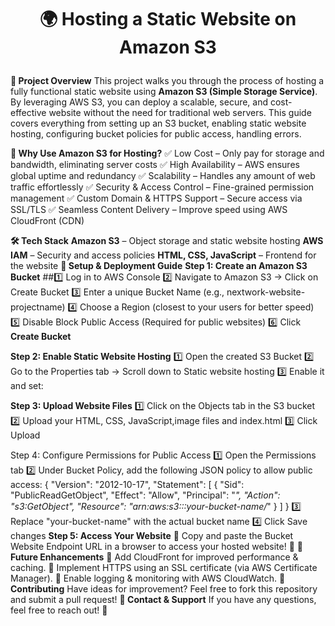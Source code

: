 **<h1><p align="center">🌍 Hosting a Static Website on Amazon S3</p></h1>**
**📌 Project Overview**
This project walks you through the process of hosting a fully functional static website using **Amazon S3 (Simple Storage Service)**. By leveraging AWS S3, you can deploy a scalable, secure, and cost-effective website without the need for traditional web servers.
This guide covers everything from setting up an S3 bucket, enabling static website hosting, configuring bucket policies for public access, handling errors.

**🚀 Why Use Amazon S3 for Hosting?**
✅ Low Cost – Only pay for storage and bandwidth, eliminating server costs
✅ High Availability – AWS ensures global uptime and redundancy
✅ Scalability – Handles any amount of web traffic effortlessly
✅ Security & Access Control – Fine-grained permission management
✅ Custom Domain & HTTPS Support – Secure access via SSL/TLS
✅ Seamless Content Delivery – Improve speed using AWS CloudFront (CDN)

**🛠 Tech Stack**
**Amazon S3** – Object storage and static website hosting
**AWS IAM** – Security and access policies
**HTML, CSS, JavaScript** – Frontend for the website
**🔧 Setup & Deployment Guide**
**Step 1: Create an Amazon S3 Bucket**
##1️⃣ Log in to AWS Console
2️⃣ Navigate to Amazon S3 → Click on Create Bucket
3️⃣ Enter a unique Bucket Name (e.g., nextwork-website-projectname)
4️⃣ Choose a Region (closest to your users for better speed)
5️⃣ Disable Block Public Access (Required for public websites)
6️⃣ Click **Create Bucket**

**Step 2: Enable Static Website Hosting**
1️⃣ Open the created S3 Bucket
2️⃣ Go to the Properties tab → Scroll down to Static website hosting
3️⃣ Enable it and set:

**Step 3: Upload Website Files**
1️⃣ Click on the Objects tab in the S3 bucket
2️⃣ Upload your HTML, CSS, JavaScript,image files and index.html
3️⃣ Click Upload

Step 4: Configure Permissions for Public Access
1️⃣ Open the Permissions tab
2️⃣ Under Bucket Policy, add the following JSON policy to allow public access:
{
  "Version": "2012-10-17",
  "Statement": [
    {
      "Sid": "PublicReadGetObject",
      "Effect": "Allow",
      "Principal": "*",
      "Action": "s3:GetObject",
      "Resource": "arn:aws:s3:::your-bucket-name/*"
    }
  ]
}
3️⃣ Replace "your-bucket-name" with the actual bucket name
4️⃣ Click Save changes
**Step 5: Access Your Website**
🔗 Copy and paste the Bucket Website Endpoint URL in a browser to access your hosted website! 🎉
**📌 Future Enhancements**
🔹 Add CloudFront for improved performance & caching.
🔹 Implement HTTPS using an SSL certificate (via AWS Certificate Manager).
🔹 Enable logging & monitoring with AWS CloudWatch.
**🤝 Contributing**
Have ideas for improvement? Feel free to fork this repository and submit a pull request!
**📩 Contact & Support**
If you have any questions, feel free to reach out! 🚀


